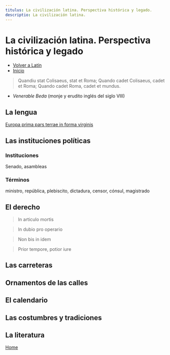 ```yaml
---
titulus: La civilización latina. Perspectiva histórica y legado.
descriptio: La civilización latina.
---
```


# La civilización latina. Perspectiva histórica y legado

- [Volver a Latín](/latin)
- [Inicio](/)


> Quandiu stat Colisaeus, stat et Roma; Quando cadet Colisaeus, cadet et Roma; Quando cadet Roma, cadet et mundus.

- *Venerable Beda* (monje y erudito inglés del siglo VIII)

## La lengua

[Europa prima pars terrae in forma virginis](https://www.cbs-cesko.cz/produkt/heinrich-bunting-1545-1606-alegoricka-mapa-kralovny-evropy-kolorovany-drevorez-magdeburg-1581/)

## Las instituciones políticas

### Instituciones

Senado, asambleas

### Términos

ministro, república, plebiscito, dictadura, censor, cónsul, magistrado

## El derecho

> In articulo mortis

> In dubio pro operario

> Non bis in idem

> Prior tempore, potior iure

## Las carreteras

## Ornamentos de las calles


## El calendario

## Las costumbres y tradiciones

## La literatura

[Home](/)